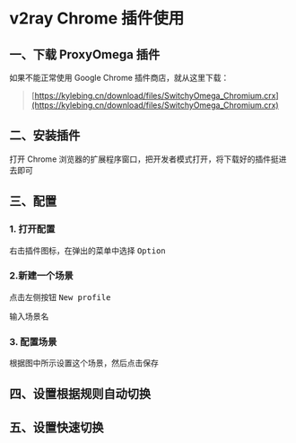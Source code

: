 # v2ray Chrome 插件使用

## 一、下载 ProxyOmega 插件

如果不能正常使用 Google Chrome 插件商店，就从这里下载：
> [https://kylebing.cn/download/files/SwitchyOmega_Chromium.crx](https://kylebing.cn/download/files/SwitchyOmega_Chromium.crx)

## 二、安装插件

打开 Chrome 浏览器的扩展程序窗口，把开发者模式打开，将下载好的插件挺进去即可

## 三、配置

### 1. 打开配置
右击插件图标，在弹出的菜单中选择 <kbd>Option</kbd>

[comment]: <> (![omega_options]&#40;./img/omega_options.png&#41;)

### 2.新建一个场景
点击左侧按钮 <kbd>New profile</kbd>

[comment]: <> (![new_profile]&#40;./img/new_profile.png&#41;)
输入场景名

[comment]: <> (![new_name]&#40;./img/new_name.png&#41;)

### 3. 配置场景
根据图中所示设置这个场景，然后点击保存

[comment]: <> (![new_name]&#40;./img/new_options.png&#41;)


## 四、设置根据规则自动切换

## 五、设置快速切换

